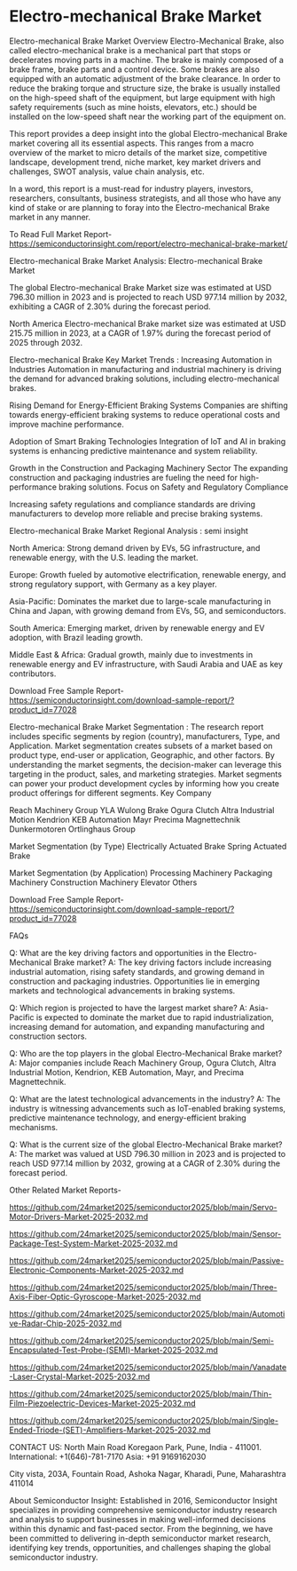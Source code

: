 <h1>Electro-mechanical Brake Market</h1>
Electro-mechanical Brake Market Overview
Electro-Mechanical Brake, also called electro-mechanical brake is a mechanical part that stops or decelerates moving parts in a machine. The brake is mainly composed of a brake frame, brake parts and a control device. Some brakes are also equipped with an automatic adjustment of the brake clearance. In order to reduce the braking torque and structure size, the brake is usually installed on the high-speed shaft of the equipment, but large equipment with high safety requirements (such as mine hoists, elevators, etc.) should be installed on the low-speed shaft near the working part of the equipment on.

This report provides a deep insight into the global Electro-mechanical Brake market covering all its essential aspects. This ranges from a macro overview of the market to micro details of the market size, competitive landscape, development trend, niche market, key market drivers and challenges, SWOT analysis, value chain analysis, etc.

In a word, this report is a must-read for industry players, investors, researchers, consultants, business strategists, and all those who have any kind of stake or are planning to foray into the Electro-mechanical Brake market in any manner.

To Read Full Market Report-
https://semiconductorinsight.com/report/electro-mechanical-brake-market/

Electro-mechanical Brake Market Analysis:
Electro-mechanical Brake Market

The global Electro-mechanical Brake Market size was estimated at USD 796.30 million in 2023 and is projected to reach USD 977.14 million by 2032, exhibiting a CAGR of 2.30% during the forecast period.

North America Electro-mechanical Brake market size was estimated at USD 215.75 million in 2023, at a CAGR of 1.97% during the forecast period of 2025 through 2032.

Electro-mechanical Brake Key Market Trends :
Increasing Automation in Industries
Automation in manufacturing and industrial machinery is driving the demand for advanced braking solutions, including electro-mechanical brakes.

Rising Demand for Energy-Efficient Braking Systems
Companies are shifting towards energy-efficient braking systems to reduce operational costs and improve machine performance.

Adoption of Smart Braking Technologies
Integration of IoT and AI in braking systems is enhancing predictive maintenance and system reliability.

Growth in the Construction and Packaging Machinery Sector
The expanding construction and packaging industries are fueling the need for high-performance braking solutions.
Focus on Safety and Regulatory Compliance

Increasing safety regulations and compliance standards are driving manufacturers to develop more reliable and precise braking systems.

Electro-mechanical Brake Market Regional Analysis :
semi insight

North America:
Strong demand driven by EVs, 5G infrastructure, and renewable energy, with the U.S. leading the market.

Europe:
Growth fueled by automotive electrification, renewable energy, and strong regulatory support, with Germany as a key player.

Asia-Pacific:
Dominates the market due to large-scale manufacturing in China and Japan, with growing demand from EVs, 5G, and semiconductors.

South America:
Emerging market, driven by renewable energy and EV adoption, with Brazil leading growth.

Middle East & Africa:
Gradual growth, mainly due to investments in renewable energy and EV infrastructure, with Saudi Arabia and UAE as key contributors.

Download Free Sample Report-
https://semiconductorinsight.com/download-sample-report/?product_id=77028

Electro-mechanical Brake Market Segmentation :
The research report includes specific segments by region (country), manufacturers, Type, and Application. Market segmentation creates subsets of a market based on product type, end-user or application, Geographic, and other factors. By understanding the market segments, the decision-maker can leverage this targeting in the product, sales, and marketing strategies. Market segments can power your product development cycles by informing how you create product offerings for different segments.
Key Company

Reach Machinery Group
YLA
Wulong Brake
Ogura Clutch
Altra Industrial Motion
Kendrion
KEB Automation
Mayr
Precima Magnettechnik
Dunkermotoren
Ortlinghaus Group

Market Segmentation (by Type)
Electrically Actuated Brake
Spring Actuated Brake

Market Segmentation (by Application)
Processing Machinery
Packaging Machinery
Construction Machinery
Elevator
Others

Download Free Sample Report-
https://semiconductorinsight.com/download-sample-report/?product_id=77028

FAQs


Q: What are the key driving factors and opportunities in the Electro-Mechanical Brake market?
A: The key driving factors include increasing industrial automation, rising safety standards, and growing demand in construction and packaging industries. Opportunities lie in emerging markets and technological advancements in braking systems.

Q: Which region is projected to have the largest market share?
A: Asia-Pacific is expected to dominate the market due to rapid industrialization, increasing demand for automation, and expanding manufacturing and construction sectors.

Q: Who are the top players in the global Electro-Mechanical Brake market?
A: Major companies include Reach Machinery Group, Ogura Clutch, Altra Industrial Motion, Kendrion, KEB Automation, Mayr, and Precima Magnettechnik.

Q: What are the latest technological advancements in the industry?
A: The industry is witnessing advancements such as IoT-enabled braking systems, predictive maintenance technology, and energy-efficient braking mechanisms.

Q: What is the current size of the global Electro-Mechanical Brake market?
A: The market was valued at USD 796.30 million in 2023 and is projected to reach USD 977.14 million by 2032, growing at a CAGR of 2.30% during the forecast period.

Other Related Market Reports-

https://github.com/24market2025/semiconductor2025/blob/main/Servo-Motor-Drivers-Market-2025-2032.md

https://github.com/24market2025/semiconductor2025/blob/main/Sensor-Package-Test-System-Market-2025-2032.md

https://github.com/24market2025/semiconductor2025/blob/main/Passive-Electronic-Components-Market-2025-2032.md

https://github.com/24market2025/semiconductor2025/blob/main/Three-Axis-Fiber-Optic-Gyroscope-Market-2025-2032.md

https://github.com/24market2025/semiconductor2025/blob/main/Automotive-Radar-Chip-2025-2032.md

https://github.com/24market2025/semiconductor2025/blob/main/Semi-Encapsulated-Test-Probe-(SEMI)-Market-2025-2032.md

https://github.com/24market2025/semiconductor2025/blob/main/Vanadate-Laser-Crystal-Market-2025-2032.md

https://github.com/24market2025/semiconductor2025/blob/main/Thin-Film-Piezoelectric-Devices-Market-2025-2032.md

https://github.com/24market2025/semiconductor2025/blob/main/Single-Ended-Triode-(SET)-Amplifiers-Market-2025-2032.md

CONTACT US:
North Main Road Koregaon Park, Pune, India - 411001.
International: +1(646)-781-7170
Asia: +91 9169162030

City vista, 203A, Fountain Road, Ashoka Nagar, Kharadi, Pune, Maharashtra 411014

About Semiconductor Insight:
Established in 2016, Semiconductor Insight specializes in providing comprehensive semiconductor industry research and analysis to support businesses in making well-informed decisions within this dynamic and fast-paced sector. From the beginning, we have been committed to delivering in-depth semiconductor market research, identifying key trends, opportunities, and challenges shaping the global semiconductor industry.
